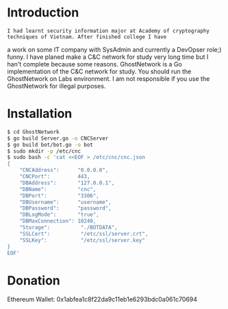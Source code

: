 # Introduction

    I had learnt security information major at Academy of cryptography techniques of Vietnam. After finished college I have
a work on some IT company with SysAdmin and currently a DevOpser role;) funny. I have planed make a C&C network for study
very long time but I han't complete because some reasons. GhostNetwork is a Go implementation of the C&C network for study.
You should run the GhostNetwork on Labs environment. I am not responsible if you use the GhostNetwork for illegal purposes.

# Installation

```bash
$ cd GhostNetwork
$ go build Server.go -o CNCServer
$ go build bot/bot.go -o bot
$ sudo mkdir -p /etc/cnc
$ sudo bash -c 'cat <<EOF > /etc/cnc/cnc.json
{
  	"CNCAddress":      "0.0.0.0",
  	"CNCPort":         443,
  	"DBAddress":       "127.0.0.1",
  	"DBName":          "cnc",
  	"DBPort":          "3306",
  	"DBUsername":      "username",
  	"DBPassword":      "password",
  	"DBLogMode":       "true",
  	"DBMaxConnection": 10240,
  	"Storage":          "./BOTDATA",
  	"SSLCert":          "/etc/ssl/server.crt",
  	"SSLKey":           "/etc/ssl/server.key"
}
EOF'
```

# Donation
Ethereum Wallet: 0x1abfea1c8f22da9c11eb1e6293bdc0a061c70694

